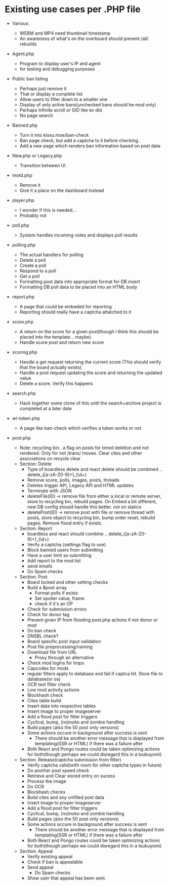 # Existing use cases per .PHP file
- Various:
  - WEBM and MP4 need thumbnail timestamp 
  - An awareness of what's on the overboard should prevent /all/ rebuilds<br/>
- Agent.php
  - Program to display user's IP and agent 
  - for testing and debugging purposes
- Public ban listing
  - Perhaps just remove it
  - That or display a complete list
  - Allow users to filter down to a smaller one
  - Display of only active bans(unchecked bans should be mod only)
  - Perhaps Infinite scroll or GID like ex did
  - No page search
- Banned.php
  - Turn it into kissu.moe/ban-check 
  - Ban page check, but add a captcha to it before checking.
  - Add a new page which renders ban information based on post data
- New.php or Legacy.php
  - Transition between UI
- motd.php
  - Remove it
  - Give it a place on the dashboard instead
- player.php
  - I wonder if this is needed...
  - Probably not
- poll.php
  -  System handles incoming votes and displays poll results
- polling.php
  - The actual handlers for polling
  - Delete a poll
  - Create a poll
  - Respond to a poll
  - Get a poll
  - Formatting post data into appropriate format for DB insert
  - Formatting DB poll data to be placed into an HTML body
- report.php
  - A page that could be embeded for reporting
  - Reporting should really have a captcha attatched to it
- score.php
  - A return on the score for a given post(though I think this should be placed into the template... maybe)
  - Handle score post and return new score
- scoring.php
  - Handle a get request returning the current score (This should verify that the board actually exists)
  - Handle a post request updating the score and returning the updated value
  - Delete a score. Verify this happens 
- search.php
  - Hack together some clone of this until the search+archive project is completed at a later date
- wl-token.php
  - A page like ban-check which verifies a token works or not

- post.php
  - Note: recycling bin.. a flag on posts for timed deletion and not rendered. Only for not /trans/ moves. Clear cites and other associations on recycle clear 
  - Section: Delete
    - Type of boardless delete and react delete should be combined .. delete_([a-zA-Z0-9]+)_(\d+)
    - Remove score, polls, images, posts, threads
    - Deletes trigger API, Legacy API and HTML updates
    - Terminate with JSON
    - deleteFile(ID) -> remove file from either a local or remote server, store to recycling bin, rebuild pages. On Embed a bit different, new DB config should handle this better. not on statics
    - deletePost(ID) -> remove post with file or remove thread with posts, store object to recycling bin, bump order reset, rebuild pages. Remove flood entry if exists.
  - Section: Report
    - boardless and react should combine .. delete_([a-zA-Z0-9]+)_(\d+)
    - Verify a captcha (settings flag to use)
    - Block banned users from submitting
    - Have a user limit so submitting
    - Add report to the mod list
    - send emails
    - Do Spam checks
  - Section: Post
    - Board locked and other setting checks
    - Build a $post array
      - Format polls if exists
      - Set spoiler value, frame
      - check if it's an OP
    - Check for submission errors
    - Check for donor tag
    - Prevent given IP from flooding post.php actions if not donor or mod
    - Do ban check
    - DNSBL check?
    - Board specific post input validation
    - Post file preprocessing/naming
    - Download file from URL
      - Proxy through an alternative  
    - Check mod logins for trops
    - Capcodes for mods
    - regular filters apply to database and fail if captca hit. Store file to database(or os)
    - OCR text filter check
    - Low mod activity actions
    - Blockhash check
    - Cites table build
    - Insert data into respective tables
    - Insert image to proper imageserver
    - Add a flood post for filter triggers
    - Cyclical, bump, (no)noko and zombie handling
    - Build pages (also the 50 post only versions)
    - Some actions occure in background after success is sent
      - There should be another error message that is displayed from templating(SSR or HTML) if there was a failure after
    - Both React and Pongo routes could be taken optimizing actions for both(though perhaps we could disregard this in a tsukuyomi)
  - Section: Release(captcha submission from filter)
    - Verify captcha valid(with room for other captcha types in future)
    - Do another post speed check 
    - Retrieve and Clear stored entry on sucess 
    - Process the image
    - Do OCR
    - Blockhash checks
    - Build cites and any unfilled post data
    - Insert image to proper imageserver
    - Add a flood post for filter triggers
    - Cyclical, bump, (no)noko and zombie handling
    - Build pages (also the 50 post only versions)
    - Some actions occure in background after success is sent
      - There should be another error message that is displayed from templating(SSR or HTML) if there was a failure after
    - Both React and Pongo routes could be taken optimizing actions for both(though perhaps we could disregard this in a tsukuyomi)
  - Section: Appeal
    - Verify existing appeal
    - Check if ban is appealable
    - Send appeal
      - Do Spam checks 
    - Show user that appeal has been sent. 
